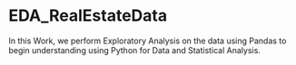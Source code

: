 # EDA_RealEstateData
In this Work, we perform Exploratory Analysis on the data using Pandas to begin understanding using Python for Data and Statistical Analysis.
